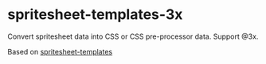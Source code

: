 # spritesheet-templates-3x 
Convert spritesheet data into CSS or CSS pre-processor data. Support @3x.

Based on [spritesheet-templates](https://github.com/twolfson/spritesheet-templates)